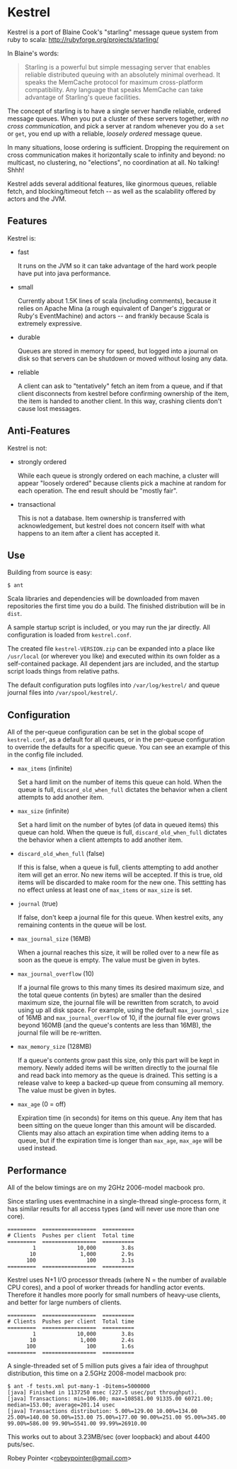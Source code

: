 
Kestrel
=======

Kestrel is a port of Blaine Cook's "starling" message queue
system from ruby to scala: <http://rubyforge.org/projects/starling/>

In Blaine's words:

> Starling is a powerful but simple messaging server that enables reliable 
> distributed queuing with an absolutely minimal overhead. It speaks the
> MemCache protocol for maximum cross-platform compatibility. Any language
> that speaks MemCache can take advantage of Starling's queue facilities.

The concept of starling is to have a single server handle reliable, ordered
message queues. When you put a cluster of these servers together,
*with no cross communication*, and pick a server at random whenever you do a
`set` or `get`, you end up with a reliable, *loosely ordered* message queue.

In many situations, loose ordering is sufficient. Dropping the requirement on
cross communication makes it horizontally scale to infinity and beyond: no
multicast, no clustering, no "elections", no coordination at all. No talking!
Shhh!

Kestrel adds several additional features, like ginormous queues, reliable
fetch, and blocking/timeout fetch -- as well as the scalability offered by
actors and the JVM.

Features
--------

Kestrel is:

- fast

  It runs on the JVM so it can take advantage of the hard work people have
  put into java performance.
  
- small

  Currently about 1.5K lines of scala (including comments), because it relies
  on Apache Mina (a rough equivalent of Danger's ziggurat or Ruby's
  EventMachine) and actors -- and frankly because Scala is extremely
  expressive.

- durable

  Queues are stored in memory for speed, but logged into a journal on disk
  so that servers can be shutdown or moved without losing any data.

- reliable

  A client can ask to "tentatively" fetch an item from a queue, and if that
  client disconnects from kestrel before confirming ownership of the item,
  the item is handed to another client. In this way, crashing clients don't
  cause lost messages.

Anti-Features
-------------

Kestrel is not:

- strongly ordered

  While each queue is strongly ordered on each machine, a cluster will
  appear "loosely ordered" because clients pick a machine at random for
  each operation. The end result should be "mostly fair".

- transactional

  This is not a database. Item ownership is transferred with acknowledgement,
  but kestrel does not concern itself with what happens to an item after a
  client has accepted it.


Use
---

Building from source is easy:

    $ ant
    
Scala libraries and dependencies will be downloaded from maven repositories
the first time you do a build. The finished distribution will be in `dist`.

A sample startup script is included, or you may run the jar directly. All
configuration is loaded from `kestrel.conf`.

The created file `kestrel-VERSION.zip` can be expanded into a place like
`/usr/local` (or wherever you like) and executed within its own folder as a
self-contained package. All dependent jars are included, and the startup
script loads things from relative paths.

The default configuration puts logfiles into `/var/log/kestrel/` and queue
journal files into `/var/spool/kestrel/`.


Configuration
-------------

All of the per-queue configuration can be set in the global scope of
`kestrel.conf`, as a default for all queues, or in the per-queue configuration
to override the defaults for a specific queue. You can see an example of this
in the config file included.

- `max_items` (infinite)

  Set a hard limit on the number of items this queue can hold. When the queue
  is full, `discard_old_when_full` dictates the behavior when a client
  attempts to add another item.

- `max_size` (infinite)

  Set a hard limit on the number of bytes (of data in queued items) this
  queue can hold. When the queue is full, `discard_old_when_full` dictates
  the behavior when a client attempts to add another item.

- `discard_old_when_full` (false)

  If this is false, when a queue is full, clients attempting to add another
  item will get an error. No new items will be accepted. If this is true, old
  items will be discarded to make room for the new one. This settting has no
  effect unless at least one of `max_items` or `max_size` is set.

- `journal` (true)

  If false, don't keep a journal file for this queue. When kestrel exits, any
  remaining contents in the queue will be lost.

- `max_journal_size` (16MB)

  When a journal reaches this size, it will be rolled over to a new file as
  soon as the queue is empty. The value must be given in bytes.

- `max_journal_overflow` (10)

  If a journal file grows to this many times its desired maximum size, and
  the total queue contents (in bytes) are smaller than the desired maximum
  size, the journal file will be rewritten from scratch, to avoid using up
  all disk space. For example, using the default `max_journal_size` of 16MB
  and `max_journal_overflow` of 10, if the journal file ever grows beyond
  160MB (and the queue's contents are less than 16MB), the journal file will
  be re-written.

- `max_memory_size` (128MB)

  If a queue's contents grow past this size, only this part will be kept in
  memory. Newly added items will be written directly to the journal file and
  read back into memory as the queue is drained. This setting is a release
  valve to keep a backed-up queue from consuming all memory. The value must
  be given in bytes.

- `max_age` (0 = off)

  Expiration time (in seconds) for items on this queue. Any item that has
  been sitting on the queue longer than this amount will be discarded.
  Clients may also attach an expiration time when adding items to a queue,
  but if the expiration time is longer than `max_age`, `max_age` will be
  used instead.

Performance
-----------

All of the below timings are on my 2GHz 2006-model macbook pro.

Since starling uses eventmachine in a single-thread single-process form, it
has similar results for all access types (and will never use more than one
core).

    =========  =================  ==========
    # Clients  Pushes per client  Total time
    =========  =================  ==========
            1             10,000        3.8s
           10              1,000        2.9s
          100                100        3.1s
    =========  =================  ==========

Kestrel uses N+1 I/O processor threads (where N = the number of available CPU
cores), and a pool of worker threads for handling actor events. Therefore it
handles more poorly for small numbers of heavy-use clients, and better for
large numbers of clients.

    =========  =================  ==========
    # Clients  Pushes per client  Total time
    =========  =================  ==========
            1             10,000        3.8s
           10              1,000        2.4s
          100                100        1.6s
    =========  =================  ==========

A single-threaded set of 5 million puts gives a fair idea of throughput
distribution, this time on a 2.5GHz 2008-model macbook pro:

    $ ant -f tests.xml put-many-1 -Ditems=5000000
    [java] Finished in 1137250 msec (227.5 usec/put throughput).
    [java] Transactions: min=106.00; max=108581.00 91335.00 60721.00; median=153.00; average=201.14 usec
    [java] Transactions distribution: 5.00%=129.00 10.00%=134.00 25.00%=140.00 50.00%=153.00 75.00%=177.00 90.00%=251.00 95.00%=345.00 99.00%=586.00 99.90%=5541.00 99.99%=26910.00

This works out to about 3.23MB/sec (over loopback) and about 4400 puts/sec.


Robey Pointer <<robeypointer@gmail.com>>
